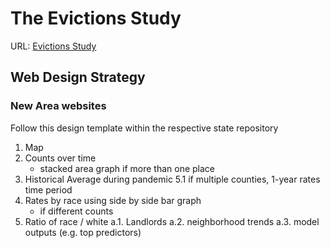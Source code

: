 # The Evictions Study
URL: [Evictions Study](https://evictions.study) 

## Web Design Strategy

### New Area websites
Follow this 
design template within the respective state repository

1. Map
2. Counts over time
    * stacked area graph if more than one place
4. Historical Average during pandemic
5.1 if multiple counties, 1-year rates time period
6. Rates by race using side by side bar graph
    * if different counts
7. Ratio of race / white
a.1. Landlords
a.2. neighborhood trends
a.3. model outputs (e.g. top predictors)
